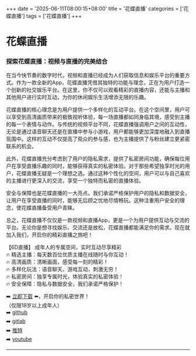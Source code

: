 +++
date = '2025-06-11T08:00:15+08:00'
title = '花蝶直播'
categories = ['花蝶直播']
tags = ['花蝶直播']
+++

# 花蝶直播

### 探索花蝶直播：视频与直播的完美结合

在当今快节奏的数字时代，视频和直播已经成为人们获取信息和娱乐平台的重要方式。作为一款全新的App，花蝶直播凭借其独特的功能与理念，正在为用户打造一个创新的社交娱乐平台。在这里，你不仅可以观看精彩的直播内容，还能与主播和其他用户进行实时互动，为你的休闲娱乐生活增添无限的乐趣。

花蝶直播的核心理念是为用户提供一个多样化的互动平台。在这个空间里，用户可以享受到高清画质带来的极致视听体验，每一场直播都如同身临其境，感受到主播的每一个表情与动作。与传统的视频平台不同，花蝶直播强调用户之间的互动性，无论是通过语音聊天还是在直播中参与小游戏，用户都能够更加深度地融入到直播氛围中。这样的互动不仅提高了观众的参与感，也为主播提供了与粉丝建立更紧密联系的机会。

此外，花蝶直播充分考虑到了用户的隐私需求，提供了私密房间功能，确保每位用户在享受直播乐趣的同时，能够获得真实的私密体验。对于那些希望独享时光的用户，花蝶直播无疑是一个理想之选。通过这种个性化的空间，用户可以与自己喜欢的主播进行更深入的交流，享受一个独特而私密的直播体验。

安全与保障也是花蝶直播的一大亮点。我们承诺严格保护用户的隐私和数据安全，让用户在享受直播的同时，能够无后顾之忧地尽情畅玩。这种注重用户安全的理念，使花蝶直播备受用户青睐。

总之，花蝶直播不仅仅是一款视频和直播App，更是一个为用户提供互动与交流的平台。无论你是想寻找娱乐、交流还是放松，花蝶直播都能满足你的需求。现在就加入我们，开启你的精彩直播之旅吧！

【6D直播】
成年人的专属空间，实时互动尽享精彩  
🔥 精选主播：每天数百位优质主播在线随时与你互动！  
🔥 高清画质：清晰画面，感受每一刻的精彩！  
🔥 多样化玩法：语音聊天、游戏互动，刺激无穷！  
🔥 私密房间：独享专属时光，体验真实的私密体验！  
🔥 安全保障：隐私与数据安全，我们承诺严格保护！  

➡️ [立即下载](https://down123.s3.ap-east-1.amazonaws.com/down/down.html?channelCode=blog) ⬅️，开启你的私密世界！  
（仅限18岁以上成年人）  
➡️ [github](https://aldult-live.github.io/)  
➡️ [gitlab](https://seo-09598d.gitlab.io/)  
➡️ [推特](https://x.com/wegame33)  
➡️ [youtube](https://www.youtube.com/@6Dlive)  

---
